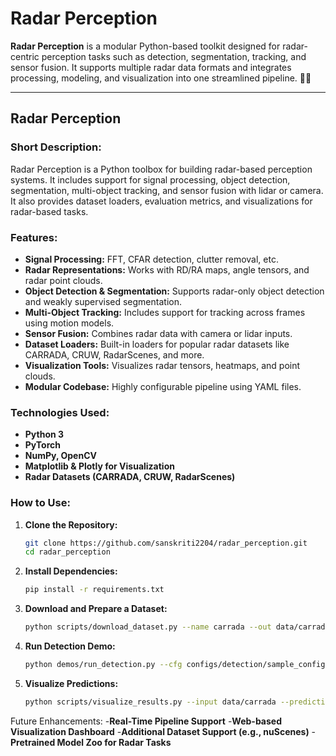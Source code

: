 # Radar Perception

**Radar Perception** is a modular Python-based toolkit designed for radar-centric perception tasks such as detection, segmentation, tracking, and sensor fusion. It supports multiple radar data formats and integrates processing, modeling, and visualization into one streamlined pipeline. 🚗📡

---

## Radar Perception

### Short Description:
Radar Perception is a Python toolbox for building radar-based perception systems. It includes support for signal processing, object detection, segmentation, multi-object tracking, and sensor fusion with lidar or camera. It also provides dataset loaders, evaluation metrics, and visualizations for radar-based tasks.

### Features:
- **Signal Processing:** FFT, CFAR detection, clutter removal, etc.
- **Radar Representations:** Works with RD/RA maps, angle tensors, and radar point clouds.
- **Object Detection & Segmentation:** Supports radar-only object detection and weakly supervised segmentation.
- **Multi-Object Tracking:** Includes support for tracking across frames using motion models.
- **Sensor Fusion:** Combines radar data with camera or lidar inputs.
- **Dataset Loaders:** Built-in loaders for popular radar datasets like CARRADA, CRUW, RadarScenes, and more.
- **Visualization Tools:** Visualizes radar tensors, heatmaps, and point clouds.
- **Modular Codebase:** Highly configurable pipeline using YAML files.

### Technologies Used:
- **Python 3**
- **PyTorch**
- **NumPy, OpenCV**
- **Matplotlib & Plotly for Visualization**
- **Radar Datasets (CARRADA, CRUW, RadarScenes)**

### How to Use:
1. **Clone the Repository:**  
   ```bash
   git clone https://github.com/sanskriti2204/radar_perception.git
   cd radar_perception
     ```
2. **Install Dependencies:**
   ```bash
   pip install -r requirements.txt
   ```
4. **Download and Prepare a Dataset:**
   ```bash
   python scripts/download_dataset.py --name carrada --out data/carrada
   ```
6. **Run Detection Demo:**
   ```bash
   python demos/run_detection.py --cfg configs/detection/sample_config.yaml
   ```
8. **Visualize Predictions:**
   ```bash
   python scripts/visualize_results.py --input data/carrada --predictions outputs/preds.pkl
Future Enhancements:
-**Real-Time Pipeline Support**
-**Web-based Visualization Dashboard**
-**Additional Dataset Support (e.g., nuScenes)**
-**Pretrained Model Zoo for Radar Tasks**  
     

